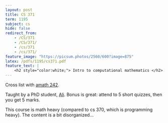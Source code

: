 ```yaml
---
layout: post
title: CS 371
term: 1195
subject: cs
hide: false
redirect_from:
    - /CS/371
    - /CS/371/
    - /cs/371
    - /cs/371/
feature_image: "https://picsum.photos/2560/600?image=875"
latex: /pdfs/1195/cs371.pdf
feature_text: |
    <h2 style="color:white;"> Intro to computational mathematics </h2>
---
```


Cross list with [amath 242](../AMATH242).

Taught by a PhD student, [Ali](http://www.math.uwaterloo.ca/~aasivas/). Bonus is great: attend to 5 short quizzes, then you get 5 marks.

This course is math heavy (compared to cs 370, which is programming heavy). The content is a bit disorganized...


